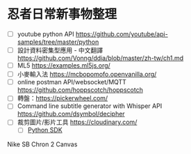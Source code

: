 # 忍者日常新事物整理

- [ ] youtube python API https://github.com/youtube/api-samples/tree/master/python
- [ ] 設計資料密集型應用 - 中文翻譯 https://github.com/Vonng/ddia/blob/master/zh-tw/ch1.md
- [ ] ML5 https://examples.ml5js.org/
- [ ] 小麥輸入法 https://mcbopomofo.openvanilla.org/
- [ ] online postman API/websocket/MQTT <a href="https://github.com/hoppscotch/hoppscotch">https://github.com/hoppscotch/hoppscotch
- [ ] 轉盤：https://pickerwheel.com/
- [ ] Command line subtitle generator with Whisper API https://github.com/dsymbol/decipher
- [ ] 裁剪圖片/影片工具 https://cloudinary.com/
  - [ ] [Python SDK](https://cloudinary.com/documentation/django_integration)

Nike SB Chron 2 Canvas
